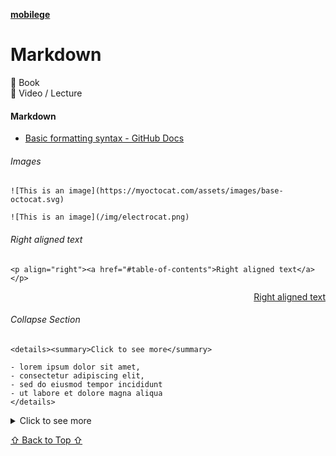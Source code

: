 [**mobilege**](https://github.com/mobilege/mobilege.github.io/blob/master/README.md)

# Markdown

📖 Book \
🎦 Video / Lecture

#### Markdown
- [Basic formatting syntax - GitHub Docs](https://docs.github.com/en/get-started/writing-on-github/getting-started-with-writing-and-formatting-on-github/basic-writing-and-formatting-syntax)

###### Images

```
![This is an image](https://myoctocat.com/assets/images/base-octocat.svg)

![This is an image](/img/electrocat.png)

```

###### Right aligned text
```
<p align="right"><a href="#table-of-contents">Right aligned text</a></p>
```
<p align="right"><a href="#table-of-contents">Right aligned text</a></p>

###### Collapse Section
```
<details><summary>Click to see more</summary>

- lorem ipsum dolor sit amet, 
- consectetur adipiscing elit, 
- sed do eiusmod tempor incididunt 
- ut labore et dolore magna aliqua
</details>
```
<details><summary>Click to see more</summary>

- lorem ipsum dolor sit amet, 
- consectetur adipiscing elit, 
- sed do eiusmod tempor incididunt 
- ut labore et dolore magna aliqua
</details>

[⇧ Back to Top ⇧](#mobilege)
